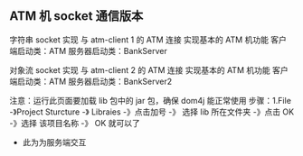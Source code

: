 ## ATM 机 socket 通信版本

字符串 socket 实现
与 atm-client 1 的 ATM 连接
实现基本的 ATM 机功能
客户端启动类：ATM
服务器启动类：BankServer

对象流 socket 实现
与 atm-client 2 的 ATM 连接
实现基本的 ATM 机功能
客户端启动类：ATM
服务器启动类：BankServer2

注意：运行此页面要加载 lib 包中的 jar 包，确保 dom4j 能正常使用
步骤：1.File -》Project Sturcture -》 Libraies -》点击加号 -》 选择 lib 所在文件夹 -》点击 OK -》选择 该项目名称 -》 OK 就可以了

- 此为为服务端交互

